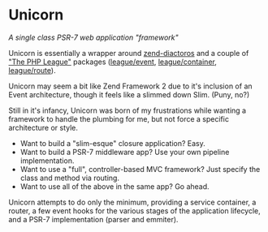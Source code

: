 # Unicorn
_A single class PSR-7 web application "framework"_

Unicorn is essentially a wrapper around [zend-diactoros](https://github.com/zendframework/zend-diactoros) and a couple 
of ["The PHP League"](https://thephpleague.com/) packages ([league/event](http://event.thephpleague.com/2.0/), 
[league/container](http://container.thephpleague.com/), [league/route](http://route.thephpleague.com/)).

Unicorn may seem a bit like Zend Framework 2 due to it's inclusion of an Event architecture, though it feels like a 
slimmed down Slim. (Puny, no?)

Still in it's infancy, Unicorn was born of my frustrations while wanting a framework to handle the plumbing for me, but
not force a specific architecture or style. 

- Want to build a "slim-esque" closure application? Easy. 
- Want to build a PSR-7 middleware app? Use your own pipeline implementation. 
- Want to use a "full", controller-based MVC framework? Just specify the class and method via routing.
- Want to use all of the above in the same app? Go ahead. 

Unicorn attempts to do only the minimum, providing a service container, a router, a few event hooks for the various 
stages of the application lifecycle, and a PSR-7 implementation (parser and emmiter). 